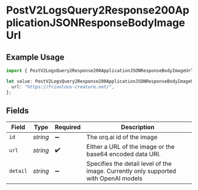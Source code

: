 # PostV2LogsQuery2Response200ApplicationJSONResponseBodyImageUrl

## Example Usage

```typescript
import { PostV2LogsQuery2Response200ApplicationJSONResponseBodyImageUrl } from "orq-poc-typescript-multi-env-version/models/operations";

let value: PostV2LogsQuery2Response200ApplicationJSONResponseBodyImageUrl = {
  url: "https://frivolous-creature.net/",
};
```

## Fields

| Field                                                                                | Type                                                                                 | Required                                                                             | Description                                                                          |
| ------------------------------------------------------------------------------------ | ------------------------------------------------------------------------------------ | ------------------------------------------------------------------------------------ | ------------------------------------------------------------------------------------ |
| `id`                                                                                 | *string*                                                                             | :heavy_minus_sign:                                                                   | The orq.ai id of the image                                                           |
| `url`                                                                                | *string*                                                                             | :heavy_check_mark:                                                                   | Either a URL of the image or the base64 encoded data URI.                            |
| `detail`                                                                             | *string*                                                                             | :heavy_minus_sign:                                                                   | Specifies the detail level of the image. Currently only supported with OpenAI models |